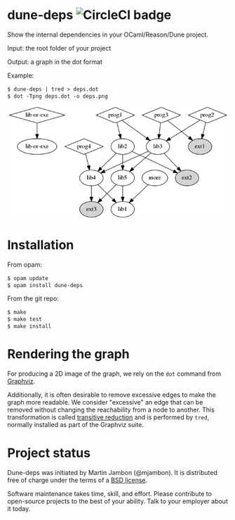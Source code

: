 # dune-deps ![CircleCI badge](https://circleci.com/gh/mjambon/dune-deps.svg?style=svg)

Show the internal dependencies in your OCaml/Reason/Dune project.

Input: the root folder of your project

Output: a graph in the dot format

Example:

```
$ dune-deps | tred > deps.dot
$ dot -Tpng deps.dot -o deps.png
```

![sample graph visualization](demo.png)

Installation
==

From opam:

```
$ opam update
$ opam install dune-deps
```

From the git repo:

```
$ make
$ make test
$ make install
```

Rendering the graph
==

For producing a 2D image of the graph, we rely on the `dot` command
from [Graphviz](https://www.graphviz.org/).

Additionally, it is often desirable to remove excessive edges to make
the graph more readable. We consider "excessive" an edge that can be
removed without changing the reachability from a node to another. This
transformation is called
[transitive reduction](https://en.wikipedia.org/wiki/Transitive_reduction)
and is performed by `tred`, normally installed as part of the Graphviz
suite.

Project status
==

Dune-deps was initiated by Martin Jambon (@mjambon).
It is distributed free of charge under the terms of a
[BSD license](LICENSE).

Software maintenance takes time, skill, and effort. Please
contribute to open-source projects to the best of
your ability. Talk to your employer about it today.
